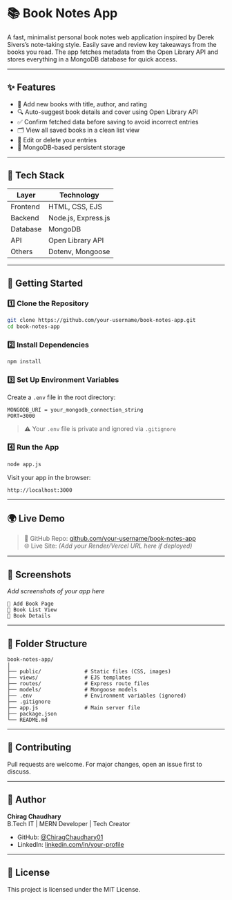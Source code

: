# 📚 Book Notes App

A fast, minimalist personal book notes web application inspired by Derek Sivers’s note-taking style. Easily save and review key takeaways from the books you read. The app fetches metadata from the Open Library API and stores everything in a MongoDB database for quick access.

---

## ✨ Features

- 📝 Add new books with title, author, and rating
- 🔍 Auto-suggest book details and cover using Open Library API
- ✅ Confirm fetched data before saving to avoid incorrect entries
- 🗂 View all saved books in a clean list view
- 📌 Edit or delete your entries
- 💾 MongoDB-based persistent storage

---

## 🧰 Tech Stack

| Layer      | Technology           |
|------------|----------------------|
| Frontend   | HTML, CSS, EJS       |
| Backend    | Node.js, Express.js  |
| Database   | MongoDB              |
| API        | Open Library API     |
| Others     | Dotenv, Mongoose     |

---

## 🚀 Getting Started

### 1️⃣ Clone the Repository

```bash
git clone https://github.com/your-username/book-notes-app.git
cd book-notes-app
```

### 2️⃣ Install Dependencies

```bash
npm install
```

### 3️⃣ Set Up Environment Variables

Create a `.env` file in the root directory:

```
MONGODB_URI = your_mongodb_connection_string
PORT=3000
```

> ⚠️ Your `.env` file is private and ignored via `.gitignore`

### 4️⃣ Run the App

```bash
node app.js
```

Visit your app in the browser:

```
http://localhost:3000
```

---

## 🌍 Live Demo

> 🔗 GitHub Repo: [github.com/your-username/book-notes-app](https://github.com/your-username/book-notes-app)  
> 🌐 Live Site: *(Add your Render/Vercel URL here if deployed)*

---

## 📸 Screenshots

_Add screenshots of your app here_

```
📘 Add Book Page
📗 Book List View
📕 Book Details
```

---

## 📁 Folder Structure

```
book-notes-app/
│
├── public/              # Static files (CSS, images)
├── views/               # EJS templates
├── routes/              # Express route files
├── models/              # Mongoose models
├── .env                 # Environment variables (ignored)
├── .gitignore
├── app.js               # Main server file
├── package.json
└── README.md
```

---

## 🤝 Contributing

Pull requests are welcome. For major changes, open an issue first to discuss.

---

## 👤 Author

**Chirag Chaudhary**  
B.Tech IT | MERN Developer | Tech Creator  
- GitHub: [@ChiragChaudhary01](https://github.com/ChiragChaudhary01)  
- LinkedIn: [linkedin.com/in/your-profile](https://www.linkedin.com/in/chirag-chaudhary-06a48825b/)

---

## 📄 License

This project is licensed under the MIT License.

